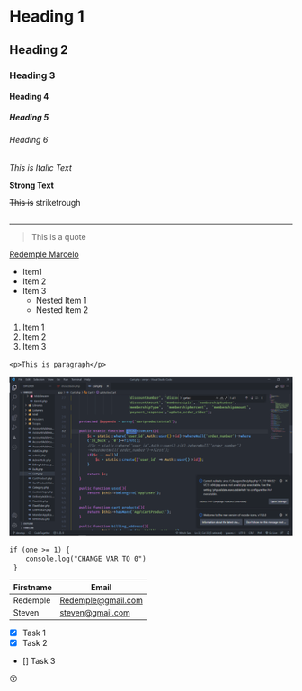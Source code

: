 <!-- Headings -->

# Heading 1

## Heading 2

### Heading 3

#### Heading 4

##### Heading 5

###### Heading 6

<!-- Italic -->

_This is Italic Text_

<!-- Strong or Bold Text -->

**Strong Text**

<!-- Strikethrough -->

~~This is~~ striketrough

## <!-- Horizontal Rule -->

---

<!-- Blockquote -->

> This is a quote

<!-- Links -->

[Redemple Marcelo](https://www.youtube.com/channel/UClaN_yLdPUD1BkJ26VY5a4Q)

<!-- Unorderlist -->

- Item1
- Item 2
- Item 3
  - Nested Item 1
  - Nested Item 2

<!-- Order List -->

1. Item 1
2. Item 2
3. Item 3

<!-- Inline Code Block -->

`<p>This is paragraph</p>`

<!-- Insert Image -->

![Redemple](image.png)

<!-- Code Blocks -->

```var one = 1
if (one >= 1) {
    console.log("CHANGE VAR TO 0")
 }
```

<!-- Table -->

| Firstname | Email              |
| --------- | ------------------ |
| Redemple  | Redemple@gmail.com |
| Steven    | steven@gmail.com   |

<!-- Task List -->

- [x] Task 1
- [x] Task 2
- [] Task 3

:kissing_closed_eyes:

